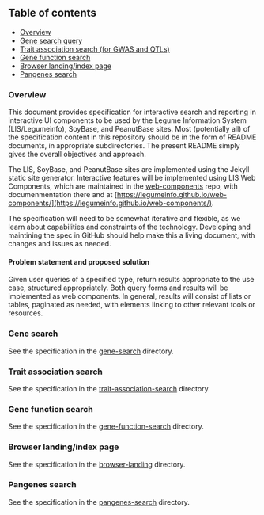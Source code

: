 ## Table of contents
 - [Overview](#overview)<br>
 - [Gene search query](#gene-search)<br>
 - [Trait association search (for GWAS and QTLs)](#trait-association-search)<br>
 - [Gene function search](#gene-function-search)<br>
 - [Browser landing/index page](#browser-landing)<br>
 - [Pangenes search](#pangenes-search)<br>

### Overview  <a name="overview"/>

This document provides specification for interactive search and reporting in interactive UI components to be used by the Legume Information System (LIS/Legumeinfo), SoyBase, and PeanutBase sites. Most (potentially all) of the specification content in this repository should be in the form of README documents, in appropriate subdirectories. The present README simply gives the overall objectives and approach.

The LIS, SoyBase, and PeanutBase sites are implemented using the Jekyll static site generator. Interactive features will be implemented using LIS Web Components, which are maintained in the [web-components](https://github.com/legumeinfo/web-components) repo, with documenmentation there and at [https://legumeinfo.github.io/web-components/](https://legumeinfo.github.io/web-components/). 

The specification will need to be somewhat iterative and flexible, as we learn about capabilities and constraints of the technology. Developing and maintining the spec in GitHub should help make this a living document, with changes and issues as needed.

#### Problem statement and proposed solution
Given user queries of a specified type, return results appropriate to the use case, structured appropriately. Both query forms and results will be implemented as web components. In general, results will consist of lists or tables, paginated as needed, with elements linking to other relevant tools or resources.

### Gene search <a name="gene-search"/>
See the specification in the [gene-search](gene-search/) directory.

### Trait association search <a name="trait-association-search"/>
See the specification in the [trait-association-search](trait-association-search/) directory.

### Gene function search <a name="gene-function-search"/>
See the specification in the [gene-function-search](gene-function-search/) directory.

### Browser landing/index page <a name="browser-landing"/>
See the specification in the [browser-landing](browser-landing/) directory.

### Pangenes search <a name="pangenes-search"/>
See the specification in the [pangenes-search](pangenes-search/) directory.


